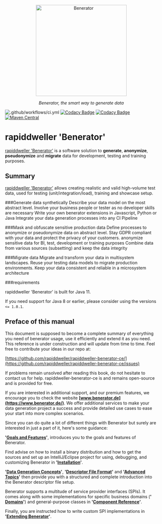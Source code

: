 <p align="center">
  <a href="https://benerator.de"><img width="300" height="300" src="https://github.com/rapiddweller/rapiddweller-benerator-ce/raw/development/doc/assets/benerator-icon.png" alt="Benerator"></a>
</p>
<p align="center">
    <em>Benerator, the smart way to generate data</em>
</p>


![.github/workflows/ci.yml](https://github.com/rapiddweller/rapiddweller-benerator-ce/workflows/.github/workflows/ci.yml/badge.svg)
[![Codacy Badge](https://app.codacy.com/project/badge/Grade/99c887d3153744e395f539551cdec103)](https://www.codacy.com/gh/rapiddweller/rapiddweller-benerator-ce/dashboard?utm_source=github.com&amp;utm_medium=referral&amp;utm_content=rapiddweller/rapiddweller-benerator-ce&amp;utm_campaign=Badge_Grade)
[![Codacy Badge](https://app.codacy.com/project/badge/Coverage/99c887d3153744e395f539551cdec103)](https://www.codacy.com/gh/rapiddweller/rapiddweller-benerator-ce/dashboard?utm_source=github.com&utm_medium=referral&utm_content=rapiddweller/rapiddweller-benerator-ce&utm_campaign=Badge_Coverage)
[![Maven Central](https://maven-badges.herokuapp.com/maven-central/com.rapiddweller/rapiddweller-benerator-ce/badge.svg)](https://search.maven.org/artifact/com.rapiddweller/rapiddweller-benerator-ce)


# rapiddweller 'Benerator'

[rapiddweller 'Benerator'](https://www.benerator.de) is a software solution to **generate**, **anonymize**, 
**pseudonymize** and **migrate** data for development, testing and training purposes.

## Summary

[rapiddweller 'Benerator'](https://www.benerator.de) allows creating realistic and valid high-volume test data, 
used for testing (unit/integration/load), training and showcase setup.

###Generate data synthetically
Describe your data model on the most abstract level.
Involve your business people or tester as no developer skills are necessary
Write your own benerator extensions in Javascript, Python or Java
Integrate your data generation processes into any CI Pipeline

###Mask and obfuscate sensitive production data
Define processes to anonymize or pseudonymize data on abstract level.
Stay GDPR compliant with your data and protect the privacy of your customers.
anonymize sensitive data for BI, test, development or training purposes
Combine data from various sources (subsetting) and keep the data integrity

###Migrate data
Migrate and transform your data in multisystem landscapes.
Reuse your testing data models to migrate production environments.
Keep your data consistent and reliable in a microsystem architecture


###requirements

rapiddweller 'Benerator' is built for Java 11.

If you need support for Java 8 or earlier, please consider using the versions `<= 1.0.1`.

## Preface of this manual

This document is supposed to become a complete summary of everything you need of benerator usage, use it efficiently and extend it as you need. This
reference is under construction and will update from time to time. Feel free to contribute your ideas in our repo
at: 

[https://github.com/rapiddweller/rapiddweller-benerator-ce/](https://github.com/rapiddweller/rapiddweller-benerator-ce/issues)

If problems remain unsolved after reading this book, do not hesitate to contact us for help. rapiddweller-benerator-ce is and remains open-source and
is provided for free.

If you are interested in additional support, and our premium features, we encourage you to check the
website **[www.benerator.de](https://www.benerator.de/)**. We offer additional services to make your data generation project a success and provide
detailed use cases to ease your start into more complex scenarios.

Since you can do quite a lot of different things with Benerator but surely are interested in just a part of it, here's some guidance:

**'[Goals and Features](introduction_to_benerator.md)'**, introduces you to the goals and features of Benerator. 

Find advise on how to install a binary distribution and how to get
the sources and set up an IntelliJ/Eclipse project for using, debugging, and customizing Benerator in **'[Installation](installation.md)'**.

**'[Data Generation Concepts](data_generation_concepts.md)'**, **'[Descriptor File Format](quick_tour_through_the_descriptor_file_format.md)'** and **'[Advanced Topics](advanced_topics.md)'** then provide you with a structured and complete introduction
into the Benerator descriptor file setup.

Benerator supports a multitude of service provider interfaces (SPIs). It comes along with some implementations for specific business domains (**'
[Domains](domains.md)'**) and general-purpose classes in **'[Component Reference](component_reference.md)'**.

Finally, you are instructed how to write custom SPI implementations in **'[Extending Benerator](extending_benerator.md)'**.